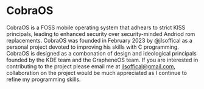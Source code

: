 # CobraOS
CobraOS is a FOSS mobile operating system that adhears to strict KISS principals, leading to enhanced security over security-minded Andriod rom replacements. CobraOS was founded in February 2023 by @jlsoffical as a personal project devoted to improving his skills with C programming. CobraOS is designed as a combonation of design and ideological principals founded by the KDE team and the GrapheneOS team. If you are interested in contributing to the project please email me at jlsoffical@gmail.com, collaboration on the project would be much appreciated as I continue to refine my programming skills.
